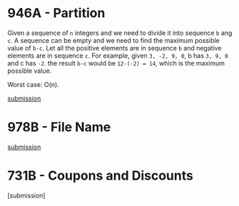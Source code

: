 # 946A - Partition  

Given a sequence of `n` integers and we need to divide it into sequence `b` ang `c`. A sequence can be empty and we need to find the maximum possible value of `b-c`. Let all the positive elements are in sequence `b` and negative elements are in sequence `c`. For example, given `3, -2, 9, 0`, b has `3, 9, 0` and c has `-2`. the result `b-c` would be `12-(-2) = 14`, which is the maximum possible value.  

Worst case: O(n).

[submission](http://codeforces.com/contest/946/submission/44719374)  

# 978B - File Name  

[submission](http://codeforces.com/contest/978/submission/44721659)  

# 731B - Coupons and Discounts  

[submission]
